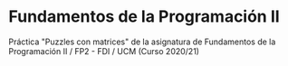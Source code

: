# Fundamentos de la Programación II
Práctica "Puzzles con matrices" de la asignatura de Fundamentos de la Programación II / FP2 - FDI / UCM (Curso 2020/21)
